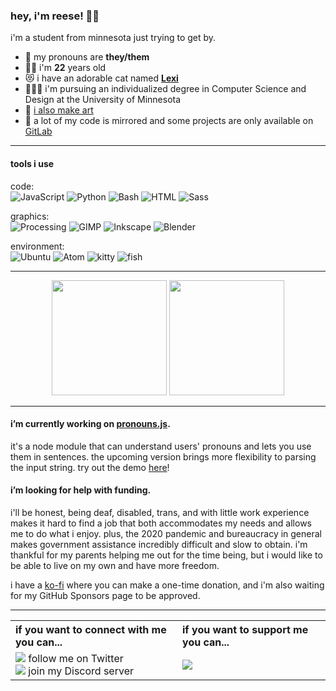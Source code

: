 ### hey, i'm reese! 🐑🌈

i'm a student from minnesota just trying to get by.

- 📛 my pronouns are **they/them**
- 🧙🏻 i'm **22** years old
- 😻 i have an adorable cat named **[Lexi](https://github.com/katacarbix/katacarbix/blob/master/lexi.jpg)**
- 🧑🏻‍🎓 i'm pursuing an individualized degree in Computer Science and Design at the University of Minnesota
- 🎨 [i also make art](https://tumblr.ovine.xyz)
- 🦊 a lot of my code is mirrored and some projects are only available on [GitLab](https://gitlab.com/katacarbix)

---

#### tools i use

code:  
![JavaScript](https://img.shields.io/badge/-JavaScript-ff4d66?style=flat&logo=node.js&logoColor=white)
![Python](https://img.shields.io/badge/-Python-ff4db8?style=flat&logo=python&logoColor=white)
![Bash](https://img.shields.io/badge/-Bash-ae54ff?style=flat&logo=gnu-bash&logoColor=white)
![HTML](https://img.shields.io/badge/-HTML-4eaff2?style=flat&logo=HTML5&logoColor=white)
![Sass](https://img.shields.io/badge/-Sass-8abf49?style=flat&logo=sass&logoColor=white)

graphics:  
![Processing](https://img.shields.io/badge/-Processing-ff4d66?style=flat)
![GIMP](https://img.shields.io/badge/-GIMP-ff4db8?style=flat&logo=gimp&logoColor=white)
![Inkscape](https://img.shields.io/badge/-Inkscape-ae54ff?style=flat&logo=inkscape&logoColor=white)
![Blender](https://img.shields.io/badge/-Blender-4eaff2?style=flat&logo=blender&logoColor=white)

environment:  
![Ubuntu](https://img.shields.io/badge/-Ubuntu-ff4d66?style=flat&logo=ubuntu&logoColor=white)
![Atom](https://img.shields.io/badge/-Atom-ff4db8?style=flat&logo=atom&logoColor=white)
![kitty](https://img.shields.io/badge/-kitty-ae54ff?style=flat)
![fish](https://img.shields.io/badge/-fish-4eaff2?style=flat)

---

<p align="center">
  <img height="184em" src="https://github-readme-stats.vercel.app/api?username=katacarbix&show_icons=true&count_private=true&include_all_commits=true&title_color=e041a0&text_color=1f1f1f&icon_color=368cc9">
  <img height="184em" src="https://github-readme-stats.vercel.app/api/top-langs/?username=katacarbix&layout=compact&count_private=false&title_color=e041a0&text_color=1f1f1f&icon_color=368cc9">
</p>

---

#### i’m currently working on **[pronouns.js](/katacarbix/pronouns.js)**.
it's a node module that can understand users' pronouns and lets you use them in sentences. the upcoming version brings more flexibility to parsing the input string. try out the demo [here](https://katacarbix.github.io/pronouns.js/demo/index.html)!

#### i’m looking for help with funding.
i'll be honest, being deaf, disabled, trans, and with little work experience makes it hard to find a job that both accommodates my needs and allows me to do what i enjoy. plus, the 2020 pandemic and bureaucracy in general makes government assistance incredibly difficult and slow to obtain. i'm thankful for my parents helping me out for the time being, but i would like to be able to live on my own and have more freedom.

i have a [ko-fi](https://ko-fi.com/reeseovine) where you can make a one-time donation, and i'm also waiting for my GitHub Sponsors page to be approved.

---

<table>
  <tr>
    <th align="left">if you want to connect with me you can...</th>
    <th align="left">if you want to support me you can...</th>
  </tr>
  <tr>
    <td>
      <a href="https://twitter.com/reeseovine"><img src="https://img.shields.io/badge/-%40reeseovine-424242?style=flat&logo=twitter"></a> follow me on Twitter<br>
      <a href="https://discord.gg/ee7yMpN"><img src="https://discordapp.com/api/guilds/669983008908116005/embed.png"></a> join my Discord server
    </td>
    <td>
      <a href="https://ko-fi.com/J3J61Z29K"><img src="https://www.ko-fi.com/img/githubbutton_sm.svg"></a>
    </td>
  </tr>
</table>
